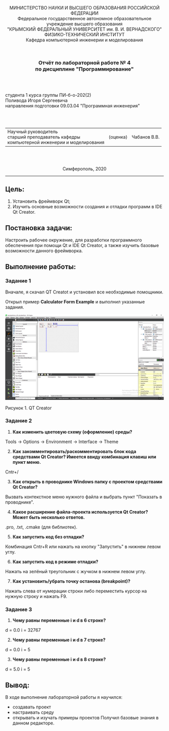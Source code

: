 <p align="center">МИНИСТЕРСТВО НАУКИ  И ВЫСШЕГО ОБРАЗОВАНИЯ РОССИЙСКОЙ ФЕДЕРАЦИИ<br>
Федеральное государственное автономное образовательное учреждение высшего образования<br>
"КРЫМСКИЙ ФЕДЕРАЛЬНЫЙ УНИВЕРСИТЕТ им. В. И. ВЕРНАДСКОГО"<br>
ФИЗИКО-ТЕХНИЧЕСКИЙ ИНСТИТУТ<br>
Кафедра компьютерной инженерии и моделирования</p>
<br>
<h3 align="center">Отчёт по лабораторной работе № 4<br> по дисциплине "Программирование"</h3>
<br><br>
<p>студента 1 курса группы ПИ-б-о-202(2)<br>
Поливода Игоря Сергеевича<br>
направления подготовки 09.03.04 "Программная инженерия"</p>
<br><br>
<table>
<tr><td>Научный руководитель<br> старший преподаватель кафедры<br> компьютерной инженерии и моделирования</td>
<td>(оценка)</td>
<td>Чабанов В.В.</td>
</tr>
</table>
<br><br>
<p align="center">Симферополь, 2020</p>
<hr>

## Цель:

1. Установить фреймворк Qt;
2. Изучить основные возможности создания и отладки программ в IDE Qt Creator.

## Постановка задачи:

Настроить рабочее окружение, для разработки программного обеспечения при помощи Qt и IDE Qt Creator, а также изучить базовые возможности данного фреймворка.

## Выполнение работы:

### Задание 1

Вначале, я скачал QT Creatot и установил все необходимые помощники.

Открыл пример **Calculator Form Example** и выполнил указанные задания.

![](./image/QT.PNG)

Рисунок 1. QT Creator

### Задание 2

1. **Как изменить цветовую схему (оформление) среды?**

Tools -> Options -> Environment -> Interface -> Theme

2. **Как закомментировать/раскомментировать блок кода средствами Qt Creator? Имеется ввиду комбинация клавиш или пункт меню.**

Cntr+/

3. **Как открыть в проводнике Windows папку с проектом средствами Qt Creator?**

Вызвать контекстное меню нужного файла и выбрать пункт "Показать в проводнике".

4. **Какое расширение файла-проекта используется Qt Creator? Может быть несколько ответов.**

.pro, .txt, .cmake (для библиотек).

5. **Как запустить код без отладки?**

Комбинация Cntr+R или нажать на кнопку "Запустить" в нижнем левом углу.

6. **Как запустить код в режиме отладки?**

Нажать на зелёный треугольник с жучком в нижнем левом углу.

7. **Как установить/убрать точку останова (breakpoint)?**

Нажать слева от нумерации строки либо переместить курсор на нужную строку и нажать F9.

### Задание 3

1. **Чему равны переменные i и d в 6 строке?**

d = 0.0
i = 32767

2. **Чему равны переменные i и d в 7 строке?**

d = 0.0
i = 5

3. **Чему равны переменные i и d в 8 строке?**

d = 5.0
i = 5

## Вывод:

В ходе выполнение лабораторной работы я научился:
- создавать проект
- настраивать среду
- открывать и изучать примеры проектов
Получил базовые знания в данном редакторе.
